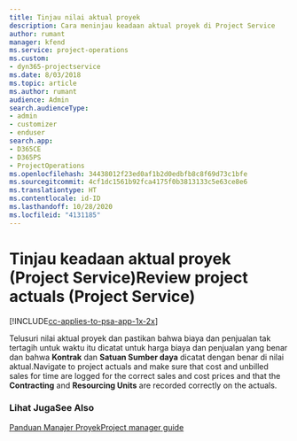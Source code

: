 ```yaml
---
title: Tinjau nilai aktual proyek
description: Cara meninjau keadaan aktual proyek di Project Service
author: rumant
manager: kfend
ms.service: project-operations
ms.custom:
- dyn365-projectservice
ms.date: 8/03/2018
ms.topic: article
ms.author: rumant
audience: Admin
search.audienceType:
- admin
- customizer
- enduser
search.app:
- D365CE
- D365PS
- ProjectOperations
ms.openlocfilehash: 34438012f23ed0af1b2d0edbfb8c8f69d73c1bfe
ms.sourcegitcommit: 4cf1dc1561b92fca4175f0b3813133c5e63ce8e6
ms.translationtype: HT
ms.contentlocale: id-ID
ms.lasthandoff: 10/28/2020
ms.locfileid: "4131185"
---
```

# <a name="review-project-actuals-project-service"></a><span data-ttu-id="afc4b-103">Tinjau keadaan aktual proyek (Project Service)</span><span class="sxs-lookup"><span data-stu-id="afc4b-103">Review project actuals (Project Service)</span></span>

[!INCLUDE[cc-applies-to-psa-app-1x-2x](../includes/cc-applies-to-psa-app-1x-2x.md)]

<span data-ttu-id="afc4b-104">Telusuri nilai aktual proyek dan pastikan bahwa biaya dan penjualan tak tertagih untuk waktu itu dicatat untuk harga biaya dan penjualan yang benar dan bahwa **Kontrak** dan **Satuan Sumber daya** dicatat dengan benar di nilai aktual.</span><span class="sxs-lookup"><span data-stu-id="afc4b-104">Navigate to project actuals and make sure that cost and unbilled sales for time are logged for the correct sales and cost prices and that the **Contracting** and **Resourcing Units** are recorded correctly on the actuals.</span></span>  
  
### <a name="see-also"></a><span data-ttu-id="afc4b-105">Lihat Juga</span><span class="sxs-lookup"><span data-stu-id="afc4b-105">See Also</span></span>  
 [<span data-ttu-id="afc4b-106">Panduan Manajer Proyek</span><span class="sxs-lookup"><span data-stu-id="afc4b-106">Project manager guide</span></span>](../psa/project-manager-guide.md)
